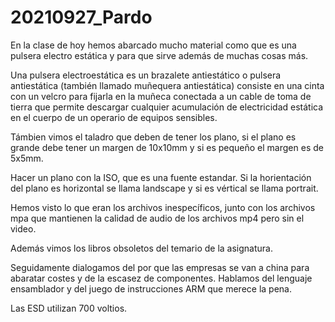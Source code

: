 ﻿# 20210927_Pardo
En la clase de hoy hemos abarcado mucho material como que es una pulsera electro estática y para que sirve además de muchas cosas más.

Una pulsera electroestática es un brazalete antiestático o pulsera antiestática (también llamado muñequera antiestática) consiste en 
una cinta con un velcro para fijarla en la muñeca conectada a un cable de toma de tierra que permite descargar cualquier 
acumulación de electricidad estática en el cuerpo de un operario de equipos sensibles.

Támbien vimos el taladro que deben de tener los plano, si el plano es grande debe tener un margen de 10x10mm y si es pequeño el margen es
de 5x5mm.

Hacer un plano con la ISO, que es una fuente estandar. Si la horientación del plano es horizontal se llama landscape y si es vértical se
llama portrait.

Hemos visto lo que eran los archivos inespecíficos, junto con los archivos mpa que mantienen la calidad de audio de los archivos mp4 pero
sin el video.

Además vimos los libros obsoletos del temario de la asignatura.

Seguidamente dialogamos del por que las empresas se van a china para abaratar costes y de la escasez de componentes.
Hablamos del lenguaje ensamblador y del juego de instrucciones ARM que merece la pena.

Las ESD utilizan 700 voltios.
